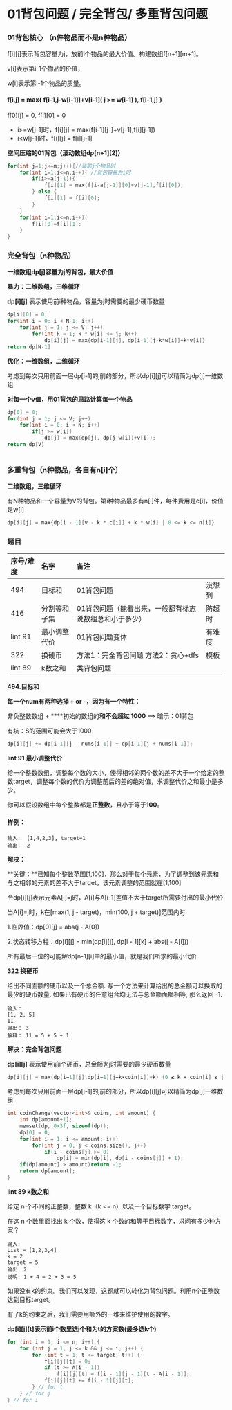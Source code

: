 # 01背包问题 / 完全背包/ 多重背包问题

### 01背包核心 **（n件物品而不是n种物品）**

f\[i\]\[j\]表示背包容量为j，放前i个物品的最大价值。构建数组f\[n+1\]\[m+1\]。

v\[i\]表示第i-1个物品的价值，

w\[i\]表示第i-1个物品的质量。 

#### f\[i,j\] = max{ f\[i-1,j-w\[i-1\]\]+v\[i-1\]\( j &gt;= w\[i-1\] \),  f\[i-1,j\] }

f\[0\]\[j\] = 0, f\[i\]\[0\] = 0

* i&gt;=w\[j-1\]时，f\[i\]\[j\] = max\(f\[i-1\]\[j-\]+v\[j-1\],f\[i\]\[j-1\]\)
* i&lt;w\[j-1\]时，f\[i\]\[j\] = f\[i\]\[j-1\]

**空间压缩的01背包（滚动数组dp\[n+1\]\[2\]）**

```cpp
for(int j=1;j<=m;j++){//装前j个物品时 
    for(int i=1;i<=n;i++){ //背包容量为i时 
        if(i>=a[j-1]){
            f[i][1] = max(f[i-a[j-1]][0]+v[j-1],f[i][0]);
        } else {
            f[i][1] = f[i][0];
        }
    }
    for(int i=1;i<=n;i++){
        f[i][0]=f[i][1];
    }
}
```

### **完全背包（n种物品）**

**一维数组dp\[j\]容量为j的背包，最大价值**

**暴力：二维数组，三维循环**

**dp\[i\]\[j\]** 表示使用前i种物品，容量为j时需要的最少硬币数量

```cpp
dp[i][0] = 0;
for(int i = 0; i < N-1; i++)
    for(int j = 1; j <= V; j++)
        for(int k = 1; k * w[i] <= j; k++)
            dp[i][j] = max{dp[i-1][j], dp[i-1][j-k*w[i]]+k*v[i]}
return dp[N-1]
```

**优化：一维数组，二维循环**

考虑到每次只用前面一层dp\[i-1\]的j前的部分，所以dp\[i\]\[j\]可以精简为dp\[j\]一维数组

**对每一个v值，用01背包的思路计算每一个物品**

```cpp
dp[0] = 0;
for(int j = 1; j <= V; j++)
    for(int i = 0; i < N; i++)
        if(j >= w[i])
            dp[j] = max(dp[j], dp[j-w[i])+v[i]);
return dp[V]
        
```

### **多重背包（n种物品，各自有n\[i\]个）**

**二维数组，三维循环**

有N种物品和一个容量为V的背包。第i种物品最多有n\[i\]件，每件费用是c\[i\]，价值是w\[i\]

```cpp
dp[i][j] = max{dp[i - 1][v - k * c[i]] + k * w[i] | 0 <= k <= n[i]}
```

### **题目**

| 序号/难度 | 名字 | 备注 |  |
| :--- | :--- | :--- | :--- |
| 494 | 目标和 | 01背包问题 | 没想到 |
| 416 | 分割等和子集 | 01背包问题（能看出来，一般都有标志说数组总和小于多少） | 防超时 |
| lint 91 | 最小调整代价 | 01背包问题变体 | 有难度 |
| 322 | 换硬币 | 方法1：完全背包问题 方法2：贪心+dfs | 模板 |
| lint 89 | k数之和 | 类背包问题 |  |



**494.目标和**

**每一个num有两种选择 + or -，因为有一个特性：**

非负整数数组 + ****初始的数组的**和不会超过 1000** ==&gt; 暗示：01背包

有坑：S的范围可能会大于1000

```cpp
dp[i][j] += dp[i-1][j - nums[i-1]] + dp[i-1][j + nums[i-1]];
```

**lint 91 最小调整代价**

给一个整数数组，调整每个数的大小，使得相邻的两个数的差不大于一个给定的整数target，调整每个数的代价为调整前后的差的绝对值，求调整代价之和最小是多少。

你可以假设数组中每个整数都是**正整数**，且小于等于**100**。

#### **样例：**

```text
输入:  [1,4,2,3], target=1 
输出:  2 
```

**解决：**

**关键：**已知每个整数范围\[1,100\]，那么对于每个元素，为了调整到该元素和与之相邻的元素的差不大于target，该元素调整的范围就在\[1,100\]

令dp\[i\]\[j\]表示元素A\[i\]=j时，A\[i\]与A\[i-1\]差值不大于target所需要付出的最小代价

当A\[i\]=j时，k在\[max\(1, j - target\)，min\(100, j + target\)\]范围内时

1.临界值：dp\[0\]\[j\] = abs\(j - A\[0\]\)

2.状态转移方程：dp\[i\]\[j\] = min\(dp\[i\]\[j\], dp\[i - 1\]\[k\] + abs\(j - A\[i\]\)\)

所有最后一位的可能解dp\[n-1\]\[i\]中的最小值，就是我们所求的最小代价

**322 换硬币**

给出不同面额的硬币以及一个总金额. 写一个方法来计算给出的总金额可以换取的最少的硬币数量. 如果已有硬币的任意组合均无法与总金额面额相等, 那么返回 ​-1​.

```text
输入：
[1, 2, 5]
11
输出： 3
解释： 11 = 5 + 5 + 1 
```

**解决：完全背包问题**

**dp\[i\]\[j\]** 表示使用前i个硬币，总金额为j时需要的最少硬币数量

```cpp
dp[i][j] = max(dp[i−1][j],dp[i−1][j−k∗coin[i]]+k) (0 ≤ k ∗ coin[i] ≤ j)
```

考虑到每次只用前面一层dp\[i-1\]的j前的部分，所以dp\[i\]\[j\]可以精简为dp\[j\]一维数组

```cpp
int coinChange(vector<int>& coins, int amount) {
    int dp[amount+1];
    memset(dp, 0x3f, sizeof(dp));
    dp[0] = 0;
    for(int i = 1; i <= amount; i++)
        for(int j = 0; j < coins.size(); j++)
            if(i - coins[j] >= 0)
                dp[i] = min(dp[i], dp[i - coins[j]] + 1);
    if(dp[amount] > amount)return -1;
    return dp[amount];
}
```

**lint 89 k数之和**

给定 n 个不同的正整数，整数 k（k &lt;= n）以及一个目标数字 target。　

在这 n 个数里面找出 k 个数，使得这 k 个数的和等于目标数字，求问有多少种方案？

```text
输入:
List = [1,2,3,4]
k = 2
target = 5
输出: 2
说明: 1 + 4 = 2 + 3 = 5 
```

如果没有k的约束。我们可以发现，这题就可以转化为背包问题。利用n个正整数达到目标target。

有了k的约束之后，我们需要用额外的一维来维护使用的数字。

**dp\[i\]\[j\]\[t\]表示前i个数里选j个和为t的方案数\(最多选k个\)**

```cpp
for (int i = 1; i <= n; i++) {
    for (int j = 1; j <= k && j <= i; j++) {
        for (int t = 1; t <= target; t++) {
            f[i][j][t] = 0;
            if (t >= A[i - 1])
                f[i][j][t] = f[i - 1][j - 1][t - A[i - 1]];
            f[i][j][t] += f[i - 1][j][t];
        } // for t
    } // for j
} // for i
```

